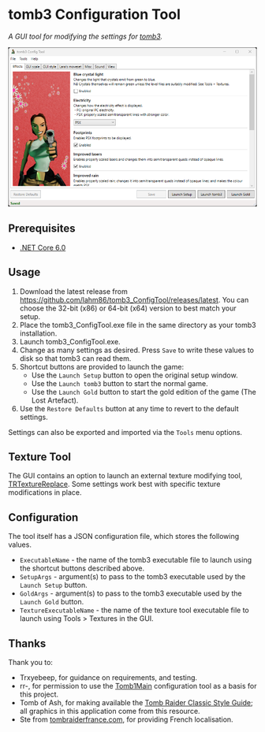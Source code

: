 # tomb3 Configuration Tool
_A GUI tool for modifying the settings for [tomb3](https://github.com/Trxyebeep/tomb3)._

![tomb3 Config Tool](resources/gui.png)


## Prerequisites
* [.NET Core 6.0](https://dotnet.microsoft.com/en-us/download/dotnet/6.0)

## Usage
1. Download the latest release from https://github.com/lahm86/tomb3_ConfigTool/releases/latest. You can choose the 32-bit (x86) or 64-bit (x64) version to best match your setup.
2. Place the tomb3_ConfigTool.exe file in the same directory as your tomb3 installation.
3. Launch tomb3_ConfigTool.exe.
4. Change as many settings as desired. Press `Save` to write these values to disk so that tomb3 can read them.
5. Shortcut buttons are provided to launch the game:
   * Use the `Launch Setup` button to open the original setup window.
   * Use the `Launch tomb3` button to start the normal game.
   * Use the `Launch Gold` button to start the gold edition of the game (The Lost Artefact).
6. Use the `Restore Defaults` button at any time to revert to the default settings.

Settings can also be exported and imported via the `Tools` menu options.

## Texture Tool
The GUI contains an option to launch an external texture modifying tool, [TRTextureReplace](https://github.com/lahm86/TRTextureReplace). Some settings work best with specific texture modifications in place.

## Configuration
The tool itself has a JSON configuration file, which stores the following values.
* `ExecutableName` - the name of the tomb3 executable file to launch using the shortcut buttons described above.
* `SetupArgs` - argument(s) to pass to the tomb3 executable used by the `Launch Setup` button.
* `GoldArgs` - argument(s) to pass to the tomb3 executable used by the `Launch Gold` button.
* `TextureExecutableName` - the name of the texture tool executable file to launch using Tools > Textures in the GUI.

## Thanks
Thank you to:

* Trxyebeep, for guidance on requirements, and testing.
* rr-, for permission to use the [Tomb1Main](https://github.com/rr-/Tomb1Main) configuration tool as a basis for this project.
* Tomb of Ash, for making available the [Tomb Raider Classic Style Guide](https://www.tomb-of-ash.com/tomb-raider-classic-style-guides/); all graphics in this application come from this resource.
* Ste from [tombraiderfrance.com](https://www.tombraiderfrance.com/), for providing French localisation.
